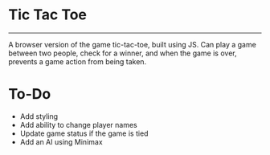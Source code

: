 # Tic Tac Toe
---
A browser version of the game tic-tac-toe, built using JS. Can play a game between two people, check for a winner, and when the game is over, prevents a game action from being taken.

# To-Do
* Add styling
* Add ability to change player names
* Update game status if the game is tied
* Add an AI using Minimax
